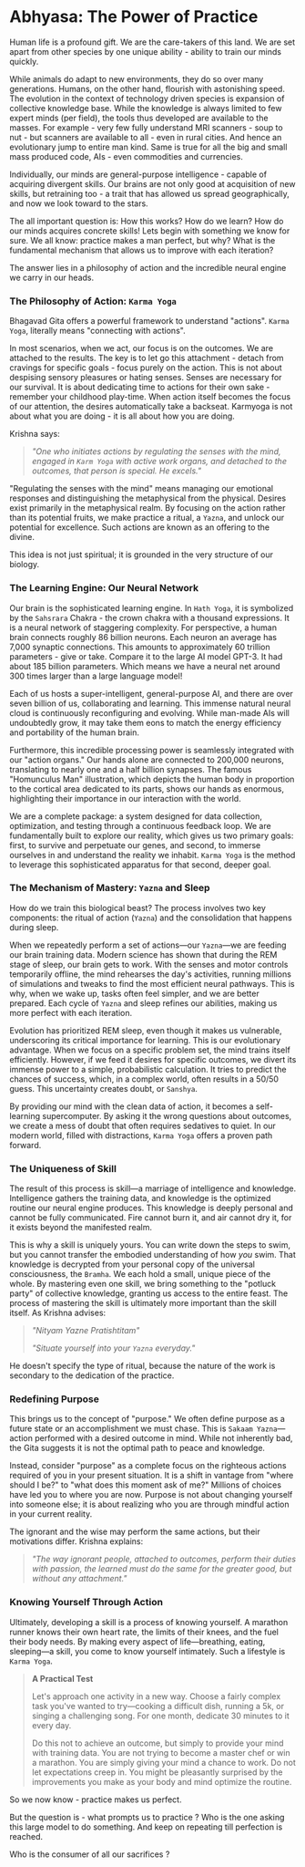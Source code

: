 # Abhyasa: The Power of Practice

Human life is a profound gift. We are the care-takers of this land. We are set apart from other species by one unique ability - ability to train our minds quickly. 

While animals do adapt to new environments, they do so over many generations. Humans, on the other hand,  flourish with astonishing speed.  The evolution in the context of technology driven species is expansion of collective knowledge base. While the  knowledge is always limited to few expert minds (per field), the tools thus developed are available to the masses. For example - very few fully understand MRI scanners - soup to nut -  but scanners are available to all - even in rural cities. And hence an evolutionary jump to entire man kind. Same is true for all the big and small mass produced code, AIs - even commodities and currencies.

Individually, our minds are general-purpose intelligence - capable of acquiring divergent skills. Our brains are not only good at acquisition of new skills, but retraining too - a trait that has allowed us spread geographically, and now we look toward to the stars. 

The all important question is: How this works? How do we learn? How do our minds acquires concrete skills! Lets begin with something we know for sure. We all know: practice makes a man perfect, but why? What is the fundamental mechanism that allows us to improve with each iteration? 

The answer lies in a philosophy of action and the incredible neural engine we carry in our heads.

### The Philosophy of Action: `Karma Yoga`

Bhagavad Gita offers a powerful framework to understand "actions".  `Karma Yoga`, literally means "connecting with actions". 

In most scenarios, when we act, our focus is on the outcomes. We are attached to the results. The key is to let go this attachment - detach from  cravings for specific goals - focus purely on the action. This is not about despising sensory pleasures or hating senses. Senses are necessary for our survival. It is about dedicating time to actions for their own sake - remember your childhood play-time. When action itself becomes the focus of our attention, the desires automatically take a backseat. Karmyoga is not about what  you are doing - it is all about how you are doing. 

Krishna says:

> *"One who initiates actions by regulating the senses with the mind, engaged in `Karm Yoga` with active work organs, and detached to the outcomes, that person is special. He excels."*

"Regulating the senses with the mind" means managing our emotional responses and distinguishing the metaphysical from the physical. Desires exist primarily in the metaphysical realm. By focusing on the action rather than its potential fruits, we make practice a ritual, a `Yazna`, and unlock our potential for excellence. Such actions are known as an offering to the divine.

This idea is not just spiritual; it is grounded in the very structure of our biology.

### The Learning Engine: Our Neural Network

Our brain is the sophisticated learning engine. In `Hath Yoga`, it is symbolized by the `Sahsrara` Chakra - the crown chakra with a thousand expressions. It is a neural network of staggering complexity. For perspective, a human brain connects roughly 86 billion neurons. Each neuron an average has 7,000 synaptic connections. This amounts to approximately 60 trillion parameters - give or take.  Compare it to the large AI model GPT-3. It had about 185 billion parameters. Which means we have a neural net around 300 times larger than a large language model! 


Each of us hosts a super-intelligent, general-purpose AI, and there are over seven billion of us, collaborating and learning. This immense natural neural cloud is continuously reconfiguring and evolving. While man-made AIs will undoubtedly grow, it may take them eons to match the energy efficiency and portability of the human brain.

Furthermore, this incredible processing power is seamlessly integrated with our "action organs." Our hands alone are connected to 200,000 neurons, translating to nearly one and a half billion synapses. The famous "Homunculus Man" illustration, which depicts the human body in proportion to the cortical area dedicated to its parts, shows our hands as enormous, highlighting their importance in our interaction with the world.

We are a complete package: a system designed for data collection, optimization, and testing through a continuous feedback loop. We are fundamentally built to explore our reality, which gives us two primary goals: first, to survive and perpetuate our genes, and second, to immerse ourselves in and understand the reality we inhabit. `Karma Yoga` is the method to leverage this sophisticated apparatus for that second, deeper goal.

### The Mechanism of Mastery: `Yazna` and Sleep

How do we train this biological beast? The process involves two key components: the ritual of action (`Yazna`) and the consolidation that happens during sleep.

When we repeatedly perform a set of actions—our `Yazna`—we are feeding our brain training data. Modern science has shown that during the REM stage of sleep, our brain gets to work. With the senses and motor controls temporarily offline, the mind rehearses the day's activities, running millions of simulations and tweaks to find the most efficient neural pathways. This is why, when we wake up, tasks often feel simpler, and we are better prepared. Each cycle of `Yazna` and sleep refines our abilities, making us more perfect with each iteration.

Evolution has prioritized REM sleep, even though it makes us vulnerable, underscoring its critical importance for learning. This is our evolutionary advantage. When we focus on a specific problem set, the mind trains itself efficiently. However, if we feed it desires for specific outcomes, we divert its immense power to a simple, probabilistic calculation. It tries to predict the chances of success, which, in a complex world, often results in a 50/50 guess. This uncertainty creates doubt, or `Sanshya`.

By providing our mind with the clean data of action, it becomes a self-learning supercomputer. By asking it the wrong questions about outcomes, we create a mess of doubt that often requires sedatives to quiet. In our modern world, filled with distractions, `Karma Yoga` offers a proven path forward.

### The Uniqueness of Skill

The result of this process is skill—a marriage of intelligence and knowledge. Intelligence gathers the training data, and knowledge is the optimized routine our neural engine produces. This knowledge is deeply personal and cannot be fully communicated. Fire cannot burn it, and air cannot dry it, for it exists beyond the manifested realm.

This is why a skill is uniquely yours. You can write down the steps to swim, but you cannot transfer the embodied understanding of how *you* swim. That knowledge is decrypted from your personal copy of the universal consciousness, the `Bramha`. We each hold a small, unique piece of the whole. By mastering even one skill, we bring something to the "potluck party" of collective knowledge, granting us access to the entire feast. The process of mastering the skill is ultimately more important than the skill itself. As Krishna advises:

> *"Nityam Yazne Pratishtitam"*
>
> *"Situate yourself into your `Yazna` everyday."*

He doesn't specify the type of ritual, because the nature of the work is secondary to the dedication of the practice.

### Redefining Purpose

This brings us to the concept of "purpose." We often define purpose as a future state or an accomplishment we must chase. This is `Sakaam Yazna`—action performed with a desired outcome in mind. While not inherently bad, the Gita suggests it is not the optimal path to peace and knowledge.

Instead, consider "purpose" as a complete focus on the righteous actions required of you in your present situation. It is a shift in vantage from "where should I be?" to "what does this moment ask of me?" Millions of choices have led you to where you are now. Purpose is not about changing yourself into someone else; it is about realizing who you are through mindful action in your current reality.

The ignorant and the wise may perform the same actions, but their motivations differ. Krishna explains:

> *"The way ignorant people, attached to outcomes, perform their duties with passion, the learned must do the same for the greater good, but without any attachment."*

### Knowing Yourself Through Action

Ultimately, developing a skill is a process of knowing yourself. A marathon runner knows their own heart rate, the limits of their knees, and the fuel their body needs. By making every aspect of life—breathing, eating, sleeping—a skill, you come to know yourself intimately. Such a lifestyle is `Karma Yoga`.

> **A Practical Test**
>
> Let's approach one activity in a new way. Choose a fairly complex task you've wanted to try—cooking a difficult dish, running a 5k, or singing a challenging song. For one month, dedicate 30 minutes to it every day.
>
> Do this not to achieve an outcome, but simply to provide your mind with training data. You are not trying to become a master chef or win a marathon. You are simply giving your mind a chance to work. Do not let expectations creep in. You might be pleasantly surprised by the improvements you make as your body and mind optimize the routine.


So we now know - practice makes us perfect. 

But the question is - what prompts us to practice ? Who is the one asking this large model to do something. And keep on repeating till perfection is reached. 

Who is the consumer of all our sacrifices ?


